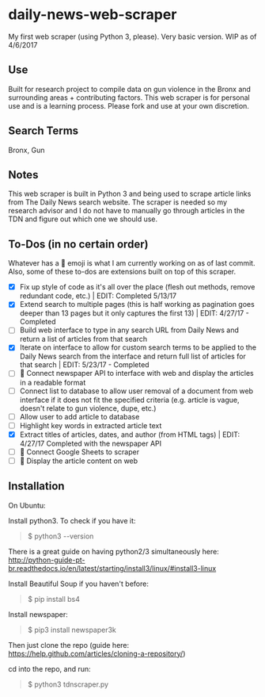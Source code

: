 # daily-news-web-scraper
My first web scraper (using Python 3, please). Very basic version. WIP as of 4/6/2017

## Use

Built for research project to compile data on gun violence in the Bronx and surrounding areas + contributing factors. This web scraper is for personal use and is a learning process. Please fork and use at your own discretion.

## Search Terms
Bronx, Gun

## Notes

This web scraper is built in Python 3 and being used to scrape article links from The Daily News search website. The scraper is needed so my research advisor and I do not have to manually go through articles in the TDN and figure out which one we should use.

## To-Dos (in no certain order)

Whatever has a :construction: emoji is what I am currently working on as of last commit. Also, some of these to-dos are extensions built on top of this scraper.

- [X] Fix up style of code as it's all over the place (flesh out methods, remove redundant code, etc.) | EDIT: Completed 5/13/17
- [X] Extend search to multiple pages (this is half working as pagination goes deeper than 13 pages but it only captures the first 13) |
EDIT: 4/27/17 - Completed
- [ ] Build web interface to type in any search URL from Daily News and return a list of articles from that search
- [X] Iterate on interface to allow for custom search terms to be applied to the Daily News search from the interface and return full list of articles for that search | EDIT: 5/23/17 - Completed
- [ ] :construction: Connect newspaper API to interface with web and display the articles in a readable format
- [ ] Connect list to database to allow user removal of a document from web interface if it does not fit the specified criteria (e.g. article is vague, doesn't relate to gun violence, dupe, etc.)
- [ ] Allow user to add article to database
- [ ] Highlight key words in extracted article text
- [X] Extract titles of articles, dates, and author (from HTML tags) | EDIT: 4/27/17 Completed with the newspaper API
- [ ] :construction: Connect Google Sheets to scraper
- [ ] :construction: Display the article content on web

## Installation
On Ubuntu:

Install python3. To check if you have it:
> $ python3 --version

There is a great guide on having python2/3 simultaneously here: http://python-guide-pt-br.readthedocs.io/en/latest/starting/install3/linux/#install3-linux

Install Beautiful Soup if you haven't before:
> $ pip install bs4

Install newspaper:
> $ pip3 install newspaper3k

Then just clone the repo (guide here: https://help.github.com/articles/cloning-a-repository/)

cd into the repo, and run:
> $ python3 tdnscraper.py 
